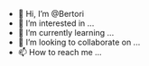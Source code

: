 - 👋 Hi, I’m @Bertori
- 👀 I’m interested in ...
- 🌱 I’m currently learning ...
- 💞️ I’m looking to collaborate on ...
- 📫 How to reach me ...

<!---
Bertori/Bertori is a ✨ special ✨ repository because its `README.md` (this file) appears on your GitHub profile.
You can click the Preview link to take a look at your changes.
--->
